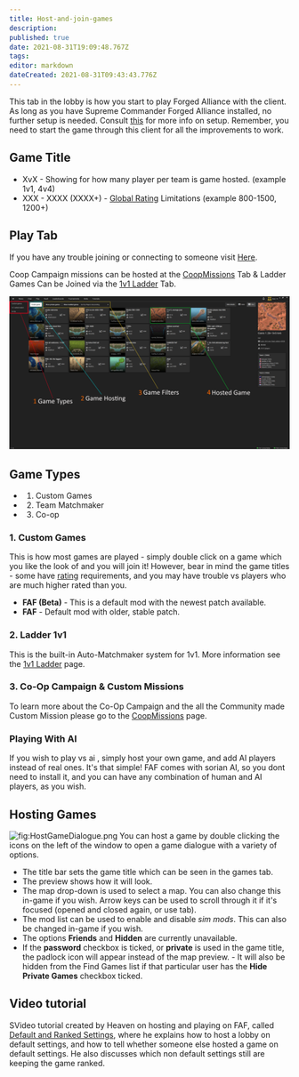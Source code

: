 ```yaml
---
title: Host-and-join-games
description: 
published: true
date: 2021-08-31T19:09:48.767Z
tags: 
editor: markdown
dateCreated: 2021-08-31T09:43:43.776Z
---
```


This tab in the lobby is how you start to play Forged Alliance with the client. As long as you have Supreme Commander Forged Alliance installed, no further setup is needed. Consult [this](/Setting-Up-FAF) for more info on setup. Remember, you need to start the game through this client for all the improvements to work.

## Game Title
- XvX - Showing for how many player per team is game hosted. (example 1v1, 4v4)
- XXX - XXXX (XXXX+) - [Global Rating](Global_Ranking "wikilink") Limitations (example 800-1500, 1200+)

## Play Tab
If you have any trouble joining or connecting to someone visit [Here](http://wiki.faforever.com/index.php?title=Connection_issues_and_solutions).

Coop Campaign missions can be hosted at the [CoopMissions](Coop_Missions "wikilink") Tab & Ladder Games Can be Joined via the [1v1 Ladder](The_Ladder "wikilink") Tab.

![faf-game.png](/faf-game.png)

## Game Types
- 1) Custom Games
- 2) Team Matchmaker
- 3) Co-op

### 1. Custom Games

This is how most games are played - simply double click on a game which you like the look of and you will join it! However, bear in mind the game titles - some have [rating](Global_Ranking "wikilink") requirements, and you may have trouble vs players who are much higher rated than you.
- **FAF (Beta)** - This is a default mod with the newest patch available.
- **FAF** - Default mod with older, stable patch.

### 2. Ladder 1v1
This is the built-in Auto-Matchmaker system for 1v1. More information see the [1v1 Ladder](The_Ladder "wikilink") page.

### 3. Co-Op Campaign & Custom Missions
To learn more about the Co-Op Campaign and the all the Community made Custom Mission please go to the [CoopMissions](Coop_Missions "wikilink") page.

### Playing With AI
If you wish to play vs ai , simply host your own game, and add AI players instead of real ones. It's that simple! FAF comes with sorian AI, so you dont need to install it, and you can have any combination of human and AI players, as you wish.

## Hosting Games
![](HostGameDialogue.png "fig:HostGameDialogue.png") You can host a game by double clicking the icons on the left of the window to open a game dialogue with a variety of options.
- The title bar sets the game title which can be seen in the games tab.
- The preview shows how it will look.
- The map drop-down is used to select a map. You can also change this in-game if you wish. Arrow keys can be used to scroll through it if it's focused (opened and closed again, or use tab).
- The mod list can be used to enable and disable *sim mods*. This can also be changed in-game if you wish.
- The options **Friends** and **Hidden** are currently unavailable.
- If the **password** checkbox is ticked, or **private** is used in the game title, the padlock icon will appear instead of the map preview.
		- It will also be hidden from the Find Games list if that particular user has the **Hide Private Games** checkbox ticked.

## Video tutorial
SVideo tutorial created by Heaven on hosting and playing on FAF, called
[Default and Ranked Settings](https://youtu.be/BpSH12DdoFM), where he
explains how to host a lobby on default settings, and how to tell
whether someone else hosted a game on default settings. He also
discusses which non default settings still are keeping the game ranked.